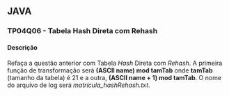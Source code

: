 ## JAVA
### TP04Q06 - Tabela Hash Direta com Rehash
#### Descrição

Refaça a questão anterior com Tabela *Hash* Direta com *Rehash*. A primeira função de transformação será **(ASCII name) mod tamTab** onde **tamTab** (tamanho da tabela) é 21 e a outra, **(ASCII name + 1) mod tamTab**. O nome do arquivo de log será *matrícula_hashRehash.txt*.